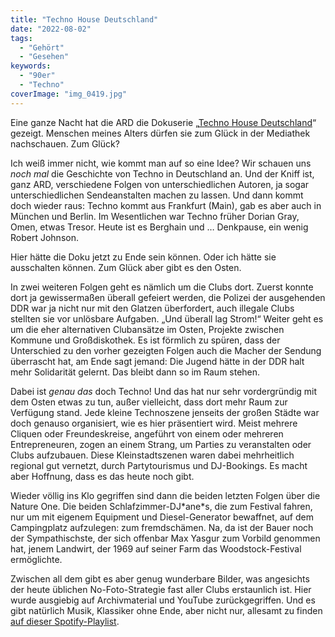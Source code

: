 ```yaml
---
title: "Techno House Deutschland"
date: "2022-08-02"
tags:
  - "Gehört"
  - "Gesehen"
keywords:
  - "90er"
  - "Techno"
coverImage: "img_0419.jpg"
---
```


Eine ganze Nacht hat die ARD die Dokuserie „[Techno House Deutschland](https://www.ardmediathek.de/sendung/Y3JpZDovL2Rhc2Vyc3RlLmRlL3RlY2huby1ob3VzZS1kZXV0c2NobGFuZA)“ gezeigt. Menschen meines Alters dürfen sie zum Glück in der Mediathek nachschauen. Zum Glück?

Ich weiß immer nicht, wie kommt man auf so eine Idee? Wir schauen uns _noch mal_ die Geschichte von Techno in Deutschland an. Und der Kniff ist, ganz ARD, verschiedene Folgen von unterschiedlichen Autoren, ja sogar unterschiedlichen Sendeanstalten machen zu lassen. Und dann kommt doch wieder raus: Techno kommt aus Frankfurt (Main), gab es aber auch in München und Berlin. Im Wesentlichen war Techno früher Dorian Gray, Omen, etwas Tresor. Heute ist es Berghain und … Denkpause, ein wenig Robert Johnson.

Hier hätte die Doku jetzt zu Ende sein können. Oder ich hätte sie ausschalten können. Zum Glück aber gibt es den Osten.

In zwei weiteren Folgen geht es nämlich um die Clubs dort. Zuerst konnte dort ja gewissermaßen überall gefeiert werden, die Polizei der ausgehenden DDR war ja nicht nur mit den Glatzen überfordert, auch illegale Clubs stellten sie vor unlösbare Aufgaben. „Und überall lag Strom!“ Weiter geht es um die eher alternativen Clubansätze im Osten, Projekte zwischen Kommune und Großdiskothek. Es ist förmlich zu spüren, dass der Unterschied zu den vorher gezeigten Folgen auch die Macher der Sendung überrascht hat, am Ende sagt jemand: Die Jugend hätte in der DDR halt mehr Solidarität gelernt. Das bleibt dann so im Raum stehen.

Dabei ist _genau das_ doch Techno! Und das hat nur sehr vordergründig mit dem Osten etwas zu tun, außer vielleicht, dass dort mehr Raum zur Verfügung stand. Jede kleine Technoszene jenseits der großen Städte war doch genauso organisiert, wie es hier präsentiert wird. Meist mehrere Cliquen oder Freundeskreise, angeführt von einem oder mehreren Entrepreneuren, zogen an einem Strang, um Parties zu veranstalten oder Clubs aufzubauen. Diese Kleinstadtszenen waren dabei mehrheitlich regional gut vernetzt, durch Partytourismus und DJ-Bookings. Es macht aber Hoffnung, dass es das heute noch gibt.

Wieder völlig ins Klo gegriffen sind dann die beiden letzten Folgen über die Nature One. Die beiden Schlafzimmer-DJ\*ane\*s, die zum Festival fahren, nur um mit eigenem Equipment und Diesel-Generator bewaffnet, auf dem Campingplatz aufzulegen: zum fremdschämen. Na, da ist der Bauer noch der Sympathischste, der sich offenbar Max Yasgur zum Vorbild genommen hat, jenem Landwirt, der 1969 auf seiner Farm das Woodstock-Festival ermöglichte.

Zwischen all dem gibt es aber genug wunderbare Bilder, was angesichts der heute üblichen No-Foto-Strategie fast aller Clubs erstaunlich ist. Hier wurde ausgiebig auf Archivmaterial und YouTube zurückgegriffen. Und es gibt natürlich Musik, Klassiker ohne Ende, aber nicht nur, allesamt zu finden [auf dieser Spotify-Playlist](https://open.spotify.com/playlist/25uVRWYzIE7vUJDXl4Qr4A?si=Zl4-cGgZSqGscQZty6AlmQ).
